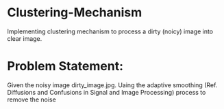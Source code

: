 # Clustering-Mechanism
Implementing clustering mechanism to process a dirty (noicy) image into clear image.

# Problem Statement:
Given the noisy image dirty_image.jpg. Uaing the adaptive smoothing (Ref. Diffusions and Confusions in Signal and Image Processing) process to remove the noise
